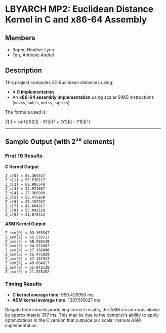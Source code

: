 # LBYARCH MP2: Euclidean Distance Kernel in C and x86-64 Assembly

## Members
- Soper, Heather Lynn  
- Tan, Anthony Andrei

## Description

This project computes 2D Euclidean distances using:

- A **C implementation**
- An **x86-64 assembly implementation** using scalar SIMD instructions (`movss`, `subss`, `mulss`, `sqrtss`)

The formula used is:


Z[i] = sqrt((X2[i] - X1[i])² + (Y2[i] - Y1[i])²)


---

## Sample Output (with 2²⁸ elements)

### First 10 Results

**C Kernel Output**
```text
Z_c[0] = 83.365547
Z_c[1] = 55.570717
Z_c[2] = 68.906548
Z_c[3] = 34.974667
Z_c[4] = 27.368090
Z_c[5] = 55.475929
Z_c[6] = 37.107937
Z_c[7] = 49.684017
Z_c[8] = 55.941528
Z_c[9] = 21.878452
```


**ASM Kernel Output**
```text
Z_asm[0] = 83.365547
Z_asm[1] = 55.570717
Z_asm[2] = 68.906548
Z_asm[3] = 34.974667
Z_asm[4] = 27.368090
Z_asm[5] = 55.475929
Z_asm[6] = 37.107937
Z_asm[7] = 49.684017
Z_asm[8] = 55.941528
Z_asm[9] = 21.878452
```


### Timing Results
- **C kernel average time:** 950.426950 ms  
- **ASM kernel average time:** 1307.516027 ms

Despite both kernels producing correct results, the ASM version was slower by approximately 357 ms. This may be due to the compiler’s ability to apply optimizations in the C version that outpace our scalar manual ASM implementation.

